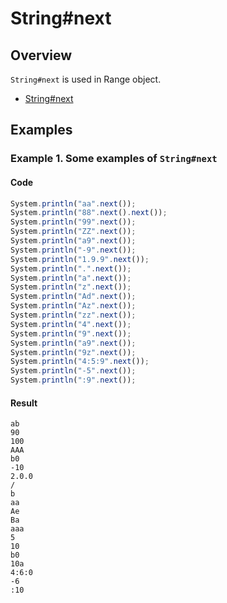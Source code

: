 # String#next

## Overview

`String#next` is used in Range object.

*   [String#next](https://docs.ruby-lang.org/en/master/String.html#method-i-next)

## Examples

### Example 1. Some examples of `String#next`

#### Code

```javascript
System.println("aa".next());
System.println("88".next().next());
System.println("99".next());
System.println("ZZ".next());
System.println("a9".next());
System.println("-9".next());
System.println("1.9.9".next());
System.println(".".next());
System.println("a".next());
System.println("z".next());
System.println("Ad".next());
System.println("Az".next());
System.println("zz".next());
System.println("4".next());
System.println("9".next());
System.println("a9".next());
System.println("9z".next());
System.println("4:5:9".next());
System.println("-5".next());
System.println(":9".next());
```

#### Result

```
ab
90
100
AAA
b0
-10
2.0.0
/
b
aa
Ae
Ba
aaa
5
10
b0
10a
4:6:0
-6
:10
```
